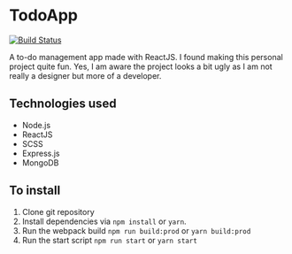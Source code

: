 # TodoApp

[![Build Status](https://travis-ci.org/sai109/todo-app.svg?branch=master)](https://travis-ci.org/sai109/todo-app)

A to-do management app made with ReactJS. I found making this personal project quite fun. Yes, I am aware the project looks a bit ugly as I am not really a designer but more of a developer.

## Technologies used

- Node.js
- ReactJS
- SCSS
- Express.js
- MongoDB

## To install

1. Clone git repository
2. Install dependencies via `npm install` or `yarn`.
3. Run the webpack build `npm run build:prod` or `yarn build:prod`
4. Run the start script `npm run start` or `yarn start`
